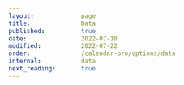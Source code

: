```yaml
---
layout:             page
title:              Data
published:          true
date:               2022-07-18
modified:           2022-07-22
order:              /calendar-pro/options/data
internal:           data
next_reading:       true
---
```

